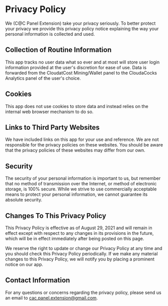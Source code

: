 # Privacy Policy

We (C@C Panel Extension) take your privacy seriously. To better protect your privacy we provide this privacy policy notice explaining the way your personal information is collected and used.

## Collection of Routine Information

This app tracks no user data what so ever and at most will store user login information provided at the user's discretion for ease of use. Data is forwarded from the CloudatCost Mining/Wallet panel to the CloudaCocks Analytics panel of the user's choice.

## Cookies

This app does not use cookies to store data and instead relies on the internal web browser mechanism to do so.

## Links to Third Party Websites

We have included links on this app for your use and reference. We are not responsible for the privacy policies on these websites. You should be aware that the privacy policies of these websites may differ from our own.

## Security

The security of your personal information is important to us, but remember that no method of transmission over the Internet, or method of electronic storage, is 100% secure. While we strive to use commercially acceptable means to protect your personal information, we cannot guarantee its absolute security.

## Changes To This Privacy Policy

This Privacy Policy is effective as of August 29, 2021 and will remain in effect except with respect to any changes in its provisions in the future, which will be in effect immediately after being posted on this page.

We reserve the right to update or change our Privacy Policy at any time and you should check this Privacy Policy periodically. If we make any material changes to this Privacy Policy, we will notify you by placing a prominent notice on our app.

## Contact Information

For any questions or concerns regarding the privacy policy, please send us an email to cac.panel.extension@gmail.com.
